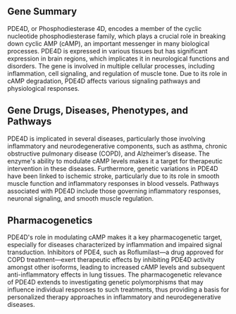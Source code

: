 ## Gene Summary
PDE4D, or Phosphodiesterase 4D, encodes a member of the cyclic nucleotide phosphodiesterase family, which plays a crucial role in breaking down cyclic AMP (cAMP), an important messenger in many biological processes. PDE4D is expressed in various tissues but has significant expression in brain regions, which implicates it in neurological functions and disorders. The gene is involved in multiple cellular processes, including inflammation, cell signaling, and regulation of muscle tone. Due to its role in cAMP degradation, PDE4D affects various signaling pathways and physiological responses.

## Gene Drugs, Diseases, Phenotypes, and Pathways
PDE4D is implicated in several diseases, particularly those involving inflammatory and neurodegenerative components, such as asthma, chronic obstructive pulmonary disease (COPD), and Alzheimer’s disease. The enzyme's ability to modulate cAMP levels makes it a target for therapeutic intervention in these diseases. Furthermore, genetic variations in PDE4D have been linked to ischemic stroke, particularly due to its role in smooth muscle function and inflammatory responses in blood vessels. Pathways associated with PDE4D include those governing inflammatory responses, neuronal signaling, and smooth muscle regulation.

## Pharmacogenetics
PDE4D's role in modulating cAMP makes it a key pharmacogenetic target, especially for diseases characterized by inflammation and impaired signal transduction. Inhibitors of PDE4, such as Roflumilast—a drug approved for COPD treatment—exert therapeutic effects by inhibiting PDE4D activity amongst other isoforms, leading to increased cAMP levels and subsequent anti-inflammatory effects in lung tissues. The pharmacogenetic relevance of PDE4D extends to investigating genetic polymorphisms that may influence individual responses to such treatments, thus providing a basis for personalized therapy approaches in inflammatory and neurodegenerative diseases.